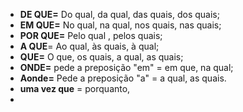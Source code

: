 - **DE QUE=** Do qual, da qual, das quais, dos quais;
- **EM QUE=** No qual, na qual, nos quais, nas quais;
- **POR QUE=** Pelo qual , pelos quais;
- **A QUE**= Ao qual, às quais, à qual;
- **QUE=** O que, os quais, a qual, as quais;
- **ONDE=** pede a preposição "em" = em que, na qual;
- **Aonde=** Pede a preposição "a" = a qual, as quais.
- **uma vez que** = porquanto,
- 